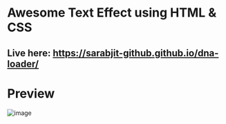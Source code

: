 # Awesome Text Effect using HTML & CSS

## Live here: https://sarabjit-github.github.io/dna-loader/

# Preview

![image](https://user-images.githubusercontent.com/97455275/180498678-4d835101-dc6d-4793-a898-85ff835fae78.png)
